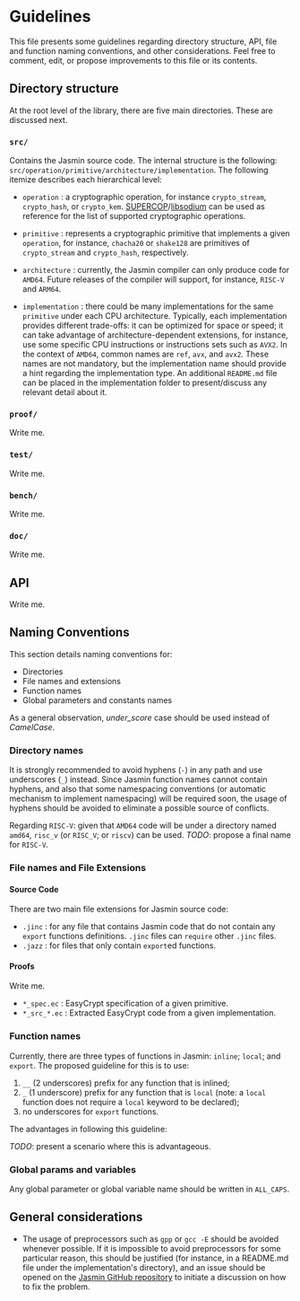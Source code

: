 # Guidelines

This file presents some guidelines regarding directory structure, API, file and function naming conventions, and other considerations. Feel free to comment, edit, or propose improvements to this file or its contents.

## Directory structure

At the root level of the library, there are five main directories. These are discussed next.

### `src/ `
Contains the Jasmin source code. The internal structure is the following: `src/operation/primitive/architecture/implementation`. The following itemize describes each hierarchical level:
 
 * `operation` : a cryptographic operation, for instance `crypto_stream`, `crypto_hash`, or `crypto_kem`. [SUPERCOP](https://bench.cr.yp.to/supercop.html)/[libsodium](https://github.com/jedisct1/libsodium/tree/master/src/libsodium) can be used as reference for the list of supported cryptographic operations.
 
 * `primitive` : represents a cryptographic primitive that implements a given `operation`, for instance, `chacha20` or  `shake128` are primitives of `crypto_stream` and `crypto_hash`, respectively. 
 
 * `architecture` : currently, the Jasmin compiler can only produce code for `AMD64`. Future releases of the compiler will support, for instance, `RISC-V` and `ARM64`.

 * `implementation` : there could be many implementations for the same `primitive` under each CPU architecture. Typically, each implementation provides different trade-offs: it can be optimized for space or speed; it can take advantage of architecture-dependent extensions, for instance, use some specific CPU instructions or instructions sets such as `AVX2`. In the context of `AMD64`, common names are `ref`, `avx`, and `avx2`. These names are not mandatory, but the implementation name should provide a hint regarding the implementation type. An additional `README.md` file can be placed in the implementation folder to present/discuss any relevant detail about it.

### `proof/`

Write me.

### `test/`

Write me.

### `bench/`

Write me.

### `doc/`

Write me.

## API

Write me.

## Naming Conventions

This section details naming conventions for:
* Directories 
* File names and extensions
* Function names
* Global parameters and constants names

As a general observation, *under_score* case should be used instead of *CamelCase*.

### Directory names

It is strongly recommended to avoid hyphens (`-`) in any path and use underscores (`_`) instead. Since Jasmin function names cannot contain hyphens, and also that some namespacing conventions (or automatic mechanism to implement namespacing) will be required soon, the usage of hyphens should be avoided to eliminate a possible source of conflicts.

Regarding `RISC-V`: given that `AMD64` code will be under a directory named `amd64`, `risc_v` (or `RISC_V`; or `riscv`) can be used. *TODO*: propose a final name for `RISC-V`.

### File names and File Extensions

#### Source Code

There are two main file extensions for Jasmin source code:
* `.jinc` : for any file that contains Jasmin code that do not contain any `export` functions definitions. `.jinc` files can `require` other `.jinc` files.
* `.jazz` : for files that only contain `export`ed functions.

#### Proofs

Write me.

* `*_spec.ec` : EasyCrypt specification of a given primitive.
* `*_src_*.ec` : Extracted EasyCrypt code from a given implementation. 


### Function names

Currently, there are three types of functions in Jasmin: `inline`; `local`; and `export`. The proposed guideline for this is to use:
1. `__` (2 underscores) prefix for any function that is inlined;
2. `_` (1 underscore) prefix for any function that is `local` (note: a `local` function does not require a `local` keyword to be declared);
3. no underscores for `export` functions.

The advantages in following this guideline:

*TODO*: present a scenario where this is advantageous. 

### Global params and variables

Any global parameter or global variable name should be written in `ALL_CAPS`. 


## General considerations

* The usage of preprocessors such as `gpp` or `gcc -E` should be avoided whenever possible. If it is impossible to avoid preprocessors for some particular reason, this should be justified (for instance, in a README.md file under the implementation's directory), and an issue should be opened on the [Jasmin GitHub repository](https://github.com/jasmin-lang/jasmin) to initiate a discussion on how to fix the problem.





